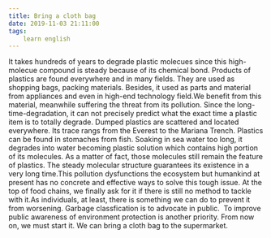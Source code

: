 ```yaml
---
title: Bring a cloth bag
date: 2019-11-03 21:11:00
tags:
    learn english
---
```

It takes hundreds of years to degrade plastic molecues since this high-molecue compound is steady because of its chemical bond. Products of plastics are found everywhere and in many fields. They are used as shopping bags, packing materials. Besides, it used as parts and material from appliances and even in high-end technology field.We benefit from this material, meanwhile suffering the threat from its pollution. Since the long-time-degradation, it can not precisely predict what the exact time a plastic item is to totally degrade. Dumped plastics are scattered and located everywhere. Its trace rangs from the Everest to the Mariana Trench. Plastics can be found in stomaches from fish. Soaking in sea water too long, it degrades into water becoming plastic solution which contains high portion of its molecules. As a matter of fact, those molecules still remain the feature of plastics. The steady molecular structure guarantees its existence in a very long time.This pollution dysfunctions the ecosystem but humankind at present has no concrete and effective ways to solve this tough issue. At the top of food chains, we finally ask for it if there is still no method to tackle with it.As individuals, at least, there is something we can do to prevent it from worsening. Garbage classfication is to advocate in public.  To improve public awareness of environment protection is another priority. From now on, we must start it. We can bring a cloth bag to the supermarket.